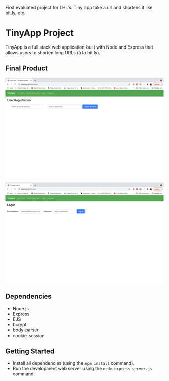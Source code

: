 First evaluated project for LHL's. Tiny app take a url and shortens it like bit.ly, etc.
# TinyApp Project

TinyApp is a full stack web application built with Node and Express that allows users to shorten long URLs (à la bit.ly).

## Final Product

!["screenshot of register page"](https://github.com/ramanmand/tinyapp/blob/master/docs/Register-page.png)

!["screenshot of login page"](https://github.com/ramanmand/tinyapp/blob/master/docs/login-page.png)

## Dependencies

- Node.js
- Express
- EJS
- bcrypt
- body-parser
- cookie-session

## Getting Started

- Install all dependencies (using the `npm install` command).
- Run the development web server using the `node express_server.js` command.

